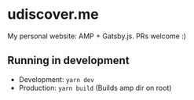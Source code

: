 # udiscover.me

My personal website: AMP + Gatsby.js. PRs welcome :)

## Running in development
- Development: `yarn dev`
- Production: `yarn build` (Builds amp dir on root)